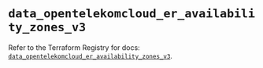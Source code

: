 # `data_opentelekomcloud_er_availability_zones_v3`

Refer to the Terraform Registry for docs: [`data_opentelekomcloud_er_availability_zones_v3`](https://registry.terraform.io/providers/opentelekomcloud/opentelekomcloud/1.36.44/docs/data-sources/er_availability_zones_v3).
